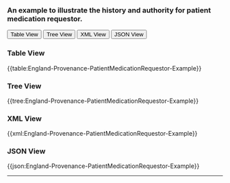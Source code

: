 ### An example to illustrate the history and authority for patient medication requestor.

<div class="tab">
 <button class="tablinks active" onclick="openTab(event, 'Table View')">Table View</button>
 <button class="tablinks" onclick="openTab(event, 'Tree View')">Tree View</button>
  <button class="tablinks" onclick="openTab(event, 'XML View')">XML View</button>
  <button class="tablinks" onclick="openTab(event, 'JSON View')">JSON View</button>
</div>
    

    
<div id="Table View" class="tabcontent" style="display:block">
  <h3>Table View</h3>
{{table:England-Provenance-PatientMedicationRequestor-Example}}
</div>
<div id="Tree View" class="tabcontent">
  <h3>Tree View</h3>
{{tree:England-Provenance-PatientMedicationRequestor-Example}}
</div>
<div id="XML View" class="tabcontent">
  <h3>XML View</h3>
{{xml:England-Provenance-PatientMedicationRequestor-Example}}
</div>
<div id="JSON View" class="tabcontent">
  <h3>JSON View</h3>
{{json:England-Provenance-PatientMedicationRequestor-Example}}
</div>

---